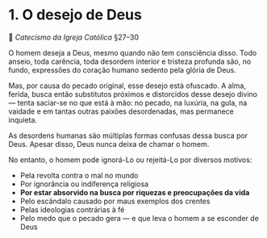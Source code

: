 # 1. O desejo de Deus

📖 *Catecismo da Igreja Católica* §27–30

O homem deseja a Deus, mesmo quando não tem consciência disso. Todo anseio, toda carência, toda desordem interior e tristeza profunda são, no fundo, expressões do coração humano sedento pela glória de Deus.

Mas, por causa do pecado original, esse desejo está ofuscado. A alma, ferida, busca então substitutos próximos e distorcidos desse desejo divino — tenta saciar-se no que está à mão: no pecado, na luxúria, na gula, na vaidade e em tantas outras paixões desordenadas, mas permanece inquieta.

As desordens humanas são múltiplas formas confusas dessa busca por Deus. Apesar disso, Deus nunca deixa de chamar o homem.

No entanto, o homem pode ignorá-Lo ou rejeitá-Lo por diversos motivos:

- Pela revolta contra o mal no mundo  
- Por ignorância ou indiferença religiosa  
- **Por estar absorvido na busca por riquezas e preocupações da vida**  
- Pelo escândalo causado por maus exemplos dos crentes  
- Pelas ideologias contrárias à fé  
- Pelo medo que o pecado gera — e que leva o homem a se esconder de Deus
